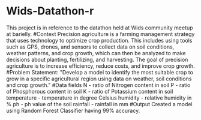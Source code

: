 # Wids-Datathon-r
This project is in reference to the datathon held at Wids community meetup at barielly.
#Context
Precision agriculture is a farming management strategy that uses technology to optimize crop production. This includes using tools such as GPS, drones, and sensors to collect data on soil conditions, weather patterns, and crop growth, which can then be analyzed to make decisions about planting, fertilizing, and harvesting. The goal of precision agriculture is to increase efficiency, reduce costs, and improve crop growth.
#Problem Statement:
"Develop a model to identify the most suitable crop to grow in a specific agricultural region using data on weather, soil conditions and crop growth."
#Data fields
N - ratio of Nitrogen content in soil
P - ratio of Phosphorous content in soil
K - ratio of Potassium content in soil
temperature - temperature in degree Celsius
humidity - relative humidity in %
ph - ph value of the soil
rainfall - rainfall in mm
#Output
Created a model using Random Forest Classifier having 99% accuracy.
